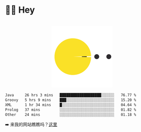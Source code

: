 
# 👋🏻 Hey
<div align="center">
	<br>
	<img src="https://raw.githubusercontent.com/Aniket965/Aniket965/master/pacman.svg?sanitize=true" width="200" height="200">
	<br>
</div>

<!--START_SECTION:waka-->
```text
Java     26 hrs 3 mins   ███████████████████░░░░░░   76.77 % 
Groovy   5 hrs 9 mins    ███░░░░░░░░░░░░░░░░░░░░░░   15.20 % 
XML      1 hr 34 mins    █░░░░░░░░░░░░░░░░░░░░░░░░   04.64 % 
Prolog   37 mins         ░░░░░░░░░░░░░░░░░░░░░░░░░   01.82 % 
Other    24 mins         ░░░░░░░░░░░░░░░░░░░░░░░░░   01.18 %
```
<!--END_SECTION:waka-->

 ➡️  来我的网站瞧瞧吗？[这里](https://www.shaolongfei.com)
